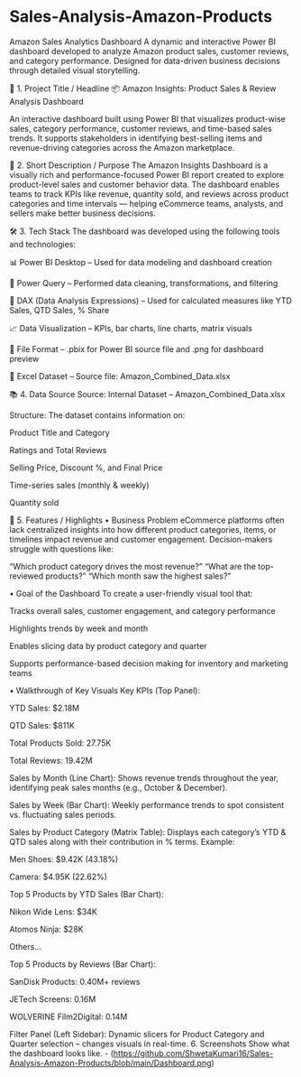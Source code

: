 # Sales-Analysis-Amazon-Products
 Amazon Sales Analytics Dashboard
A dynamic and interactive Power BI dashboard developed to analyze Amazon product sales, customer reviews, and category performance. Designed for data-driven business decisions through detailed visual storytelling.

📝 1. Project Title / Headline
📦 Amazon Insights: Product Sales & Review Analysis Dashboard

An interactive dashboard built using Power BI that visualizes product-wise sales, category performance, customer reviews, and time-based sales trends. It supports stakeholders in identifying best-selling items and revenue-driving categories across the Amazon marketplace.

🎯 2. Short Description / Purpose
The Amazon Insights Dashboard is a visually rich and performance-focused Power BI report created to explore product-level sales and customer behavior data. The dashboard enables teams to track KPIs like revenue, quantity sold, and reviews across product categories and time intervals — helping eCommerce teams, analysts, and sellers make better business decisions.

🛠️ 3. Tech Stack
The dashboard was developed using the following tools and technologies:

📊 Power BI Desktop – Used for data modeling and dashboard creation

📂 Power Query – Performed data cleaning, transformations, and filtering

🧠 DAX (Data Analysis Expressions) – Used for calculated measures like YTD Sales, QTD Sales, % Share

📈 Data Visualization – KPIs, bar charts, line charts, matrix visuals

📁 File Format – .pbix for Power BI source file and .png for dashboard preview

📄 Excel Dataset – Source file: Amazon_Combined_Data.xlsx

📚 4. Data Source
Source: Internal Dataset – Amazon_Combined_Data.xlsx

Structure: The dataset contains information on:

Product Title and Category

Ratings and Total Reviews

Selling Price, Discount %, and Final Price

Time-series sales (monthly & weekly)

Quantity sold

🌟 5. Features / Highlights
• Business Problem
eCommerce platforms often lack centralized insights into how different product categories, items, or timelines impact revenue and customer engagement. Decision-makers struggle with questions like:

“Which product category drives the most revenue?”
“What are the top-reviewed products?”
“Which month saw the highest sales?”

• Goal of the Dashboard
To create a user-friendly visual tool that:

Tracks overall sales, customer engagement, and category performance

Highlights trends by week and month

Enables slicing data by product category and quarter

Supports performance-based decision making for inventory and marketing teams

• Walkthrough of Key Visuals
Key KPIs (Top Panel):

YTD Sales: $2.18M

QTD Sales: $811K

Total Products Sold: 27.75K

Total Reviews: 19.42M

Sales by Month (Line Chart):
Shows revenue trends throughout the year, identifying peak sales months (e.g., October & December).

Sales by Week (Bar Chart):
Weekly performance trends to spot consistent vs. fluctuating sales periods.

Sales by Product Category (Matrix Table):
Displays each category’s YTD & QTD sales along with their contribution in % terms.
Example:

Men Shoes: $9.42K (43.18%)

Camera: $4.95K (22.62%)

Top 5 Products by YTD Sales (Bar Chart):

Nikon Wide Lens: $34K

Atomos Ninja: $28K

Others...

Top 5 Products by Reviews (Bar Chart):

SanDisk Products: 0.40M+ reviews

JETech Screens: 0.16M

WOLVERINE Film2Digital: 0.14M

Filter Panel (Left Sidebar):
Dynamic slicers for Product Category and Quarter selection – changes visuals in real-time.
6. Screenshots 
Show what the dashboard looks like. - (https://github.com/ShwetaKumari16/Sales-Analysis-Amazon-Products/blob/main/Dashboard.png)
